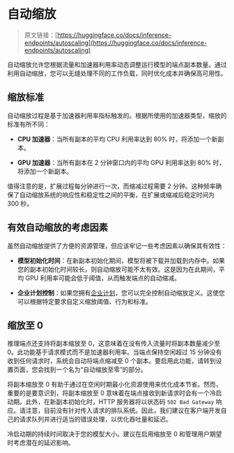 # 自动缩放

> 原文链接：[https://huggingface.co/docs/inference-endpoints/autoscaling](https://huggingface.co/docs/inference-endpoints/autoscaling)

自动缩放允许您根据流量和加速器利用率动态调整运行模型的端点副本数量。通过利用自动缩放，您可以无缝处理不同的工作负载，同时优化成本并确保高可用性。

## 缩放标准

自动缩放过程是基于加速器利用率指标触发的。根据所使用的加速器类型，缩放的标准有所不同：

+   **CPU 加速器**：当所有副本的平均 CPU 利用率达到 80% 时，将添加一个新副本。

+   **GPU 加速器**：当所有副本在 2 分钟窗口内的平均 GPU 利用率达到 80% 时，将添加一个新副本。

值得注意的是，扩展过程每分钟进行一次，而缩减过程需要 2 分钟。这种频率确保了自动缩放系统的响应性和稳定性之间的平衡，在扩展或缩减后稳定时间为 300 秒。

## 有效自动缩放的考虑因素

虽然自动缩放提供了方便的资源管理，但应该牢记一些考虑因素以确保其有效性：

+   **模型初始化时间**：在新副本初始化期间，模型将被下载并加载到内存中。如果您的副本初始化时间较长，则自动缩放可能不太有效。这是因为在此期间，平均 GPU 利用率可能会低于阈值，从而触发端点的自动缩减。

+   **企业计划控制**：如果您拥有[企业计划](https://huggingface.co/inference-endpoints/enterprise)，您可以完全控制自动缩放定义。这使您可以根据特定要求自定义缩放阈值、行为和标准。

## 缩放至 0

推理端点还支持将副本缩放至 0，这意味着在没有传入流量时将副本数量减少至 0。此功能基于请求模式而不是加速器利用率。当端点保持空闲超过 15 分钟没有收到任何请求时，系统会自动将端点缩减至 0 个副本。要启用此功能，请转到设置页面，您会找到一个名为“自动缩放至零”的部分。

将副本缩放至 0 有助于通过在空闲时期最小化资源使用来优化成本节省。然而，重要的是要意识到，将副本缩放至 0 意味着在端点接收到新请求时会有一个冷启动期。此外，在新副本初始化时，HTTP 服务器将以状态码 `502 Bad Gateway` 响应。请注意，目前没有针对传入请求的排队系统。因此，我们建议在客户端开发自己的请求队列并进行适当的错误处理，以优化吞吐量和延迟。

冷启动期的持续时间取决于您的模型大小。建议在启用缩放至 0 和管理用户期望时考虑潜在的延迟影响。
